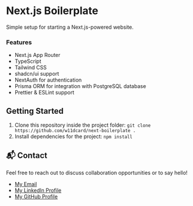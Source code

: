 # Next.js Boilerplate

Simple setup for starting a Next.js-powered website.

### Features

- Next.js App Router
- TypeScript
- Tailwind CSS
- shadcn/ui support
- NextAuth for authentication
- Prisma ORM for integration with PostgreSQL database
- Prettier & ESLint support

## Getting Started

1. Clone this repository inside the project folder: `git clone https://github.com/w11dcard/next-boilerplate .`
2. Install dependencies for the project: `npm install`

## 📬 Contact

Feel free to reach out to discuss collaboration opportunities or to say hello!

- [My Email](mailto:matheus.felipe.19rt@gmail.com)
- [My LinkedIn Profile](https://www.linkedin.com/in/matheus-mortari-19rt/)
- [My GitHub Profile](https://github.com/w11dcard)
